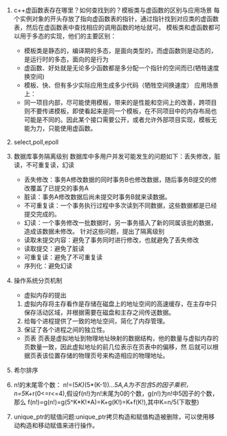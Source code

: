 1. c++虚函数表存在哪里？如何查找到的？模板类与虚函数的区别与应用场景
    每个实例对象的开头存放了指向虚函数表的指针，通过指针找到对应类的虚函数表，然后在虚函数表中查找相应的调用函数的地址就可。
    模板类和虚函数都可以用于多态的实现，他们的主要区别：
    - 模板类是静态的，编译期的多态，是面向类型的，而虚函数则是动态的，是运行时的多态，面向的是行为
    - 虚函数、好处就是无论多少函数都是多分配一个指针的空间而已(牺牲速度换空间)
    - 模板、快、但有多少实际应用生成多少代码（牺牲空间换速度）
    应用场景上：
    - 同一项目内部，尽可能使用模板，带来的是性能和空间上的改善，跨项目则不要传递模板，即使看起来是同一个模板，在不同项目中的内存布局也可能是不同的。因此某个接口需要公开，或者允许外部项目实现，模板无能为力，只能使用虚函数。
2. select,poll,epoll
3. 数据库事务隔离级别
    数据库中多用户并发可能发生的问题如下：丢失修改，脏读，不可重复读，幻读
    - 丢失修改：事务A修改数据的同时事务B也修改数据，随后事务B提交的修改覆盖了已提交的事务A
    - 脏读：事务A修改数据后尚未提交时事务B就来读数据。
    - 不可重复读：一个事务执行过程中多次读到不同数据，这些数据都是已经提交完成的。
    - 幻读：一个事务修改一批数据时，另一事务插入了新的同属该批的数据，造成该数据未修改。
    针对这些问题，提出了隔离级别
    - 读取未提交内容：避免了事务同时进行修改，也就避免了丢失修改
    - 读取提交：避免了脏读
    - 可重复读：避免了不可重复读
    - 序列化：避免幻读

4. 操作系统分页机制
    - 虚拟内存的提出
    1. 虚拟内存将主存看作是存储在磁盘上的地址空间的高速缓存，在主存中只保存活动区域，并根据需要在磁盘和主存之间传送数据。
    2. 给每个进程提供了一致的地址空间，简化了内存管理。
    3. 保证了各个进程之间的独立性。

    - 页表
    页表是虚拟地址到物理地址映射的数据结构，他的数量与虚拟内存的页数量一致，因此虚拟地址的前几位表示在页表中的偏移，然
    后就可以根据页表该位置存储的物理页号来构造相应的物理地址。


5. 希尔排序
6. n!的末尾零个数：
    n!=(5*K)*(5*(K-1))*...*5*A,A为不包含5的因子乘积，n=5*K+r(0<=r<=4),假设f(n!)为n!末尾为0的个数，g(n!)为n!中5因子的个数，那么
    f(n!)=g(n!)=g(5^K*K!*A)=K+g(K!)=K+f(K!),其中K=n/5(下取整)
7. unique_ptr的赋值问题:unique_ptr拷贝构造和赋值构造被删除，可以使用移动构造和移动赋值来进行操作。
